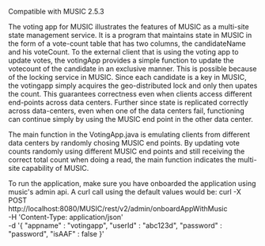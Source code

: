 Compatible with MUSIC 2.5.3

The voting app for MUSIC  illustrates the features of MUSIC as a
multi-site state management
service. It is a program that
maintains state in MUSIC in the form of a vote-count table that has two columns, the candidateName
and his voteCount. To the external client that is using the voting app to update votes, the
votingApp provides a simple function to update the
votecount of the candidate in an exclusive manner. This is possible because of the locking service
in MUSIC. Since each candidate is a key in MUSIC, the votingapp simply acquires the geo-distributed
lock and only then upates the count. This guarantees correctness even when clients access different
end-points across data centers. Further since state is replicated correctly across data-centers,
even when one of the data centers fail, functioning can continue simply by using the MUSIC end point
in the other data center. 

The main function in the VotingApp.java is emulating clients from different data centers by randomly
chosing MUSIC end points. By updating vote counts
randomly using different MUSIC end points and still receiving the correct total count when doing a
read, the main function indicates the multi-site capability of MUSIC. 


To run the application, make sure you have onboarded the application using music's admin api.
A curl call using the default values would be:
curl -X POST \
  http://localhost:8080/MUSIC/rest/v2/admin/onboardAppWithMusic \
  -H 'Content-Type: application/json' \
  -d '{
"appname"  : "votingapp",
"userId"   : "abc123d",
"password" : "password",
"isAAF"    : false
}'
